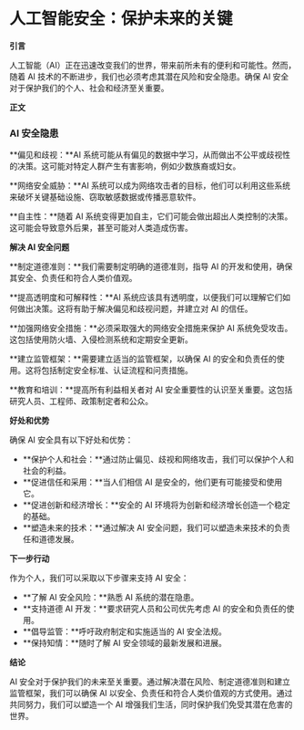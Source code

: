 # 人工智能安全：保护未来的关键

**引言**

人工智能（AI）正在迅速改变我们的世界，带来前所未有的便利和可能性。然而，随着 AI 技术的不断进步，我们也必须考虑其潜在风险和安全隐患。确保 AI 安全对于保护我们的个人、社会和经济至关重要。

**正文**

### AI 安全隐患

**偏见和歧视：**AI 系统可能从有偏见的数据中学习，从而做出不公平或歧视性的决策。这可能对特定人群产生有害影响，例如少数族裔或妇女。

**网络安全威胁：**AI 系统可以成为网络攻击者的目标，他们可以利用这些系统来破坏关键基础设施、窃取敏感数据或传播恶意软件。

**自主性：**随着 AI 系统变得更加自主，它们可能会做出超出人类控制的决策。这可能会导致意外后果，甚至可能对人类造成伤害。

**解决 AI 安全问题**

**制定道德准则：**我们需要制定明确的道德准则，指导 AI 的开发和使用，确保其安全、负责任和符合人类价值观。

**提高透明度和可解释性：**AI 系统应该具有透明度，以便我们可以理解它们如何做出决策。这将有助于解决偏见和歧视问题，并建立对 AI 的信任。

**加强网络安全措施：**必须采取强大的网络安全措施来保护 AI 系统免受攻击。这包括使用防火墙、入侵检测系统和定期安全更新。

**建立监管框架：**需要建立适当的监管框架，以确保 AI 的安全和负责任的使用。这将包括制定安全标准、认证流程和问责措施。

**教育和培训：**提高所有利益相关者对 AI 安全重要性的认识至关重要。这包括研究人员、工程师、政策制定者和公众。

**好处和优势**

确保 AI 安全具有以下好处和优势：

* **保护个人和社会：**通过防止偏见、歧视和网络攻击，我们可以保护个人和社会的利益。
* **促进信任和采用：**当人们相信 AI 是安全的，他们更有可能接受和使用它。
* **促进创新和经济增长：**安全的 AI 环境将为创新和经济增长创造一个稳定的基础。
* **塑造未来的技术：**通过解决 AI 安全问题，我们可以塑造未来技术的负责任和道德发展。

**下一步行动**

作为个人，我们可以采取以下步骤来支持 AI 安全：

* **了解 AI 安全风险：**熟悉 AI 系统的潜在隐患。
* **支持道德 AI 开发：**要求研究人员和公司优先考虑 AI 的安全和负责任的使用。
* **倡导监管：**呼吁政府制定和实施适当的 AI 安全法规。
* **保持知情：**随时了解 AI 安全领域的最新发展和进展。

**结论**

AI 安全对于保护我们的未来至关重要。通过解决潜在风险、制定道德准则和建立监管框架，我们可以确保 AI 以安全、负责任和符合人类价值观的方式使用。通过共同努力，我们可以塑造一个 AI 增强我们生活，同时保护我们免受其潜在危害的世界。
